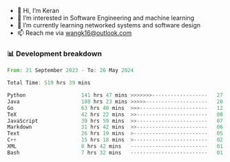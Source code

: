- 👋 Hi, I’m Keran
- 👀 I’m interested in Software Engineering and machine learning
- 🌱 I’m currently learning networked systems and software design
- 📫 Reach me via wangk16@outlook.com


###  📊 Development breakdown
<!--START_SECTION:waka-->

```rust
From: 21 September 2023 - To: 26 May 2024

Total Time: 519 hrs 39 mins

Python                  141 hrs 47 mins >>>>>>>------------------   27.06 %
Java                    108 hrs 23 mins >>>>>--------------------   20.69 %
Go                      63 hrs 40 mins  >>>----------------------   12.15 %
TeX                     42 hrs 22 mins  >>-----------------------   08.09 %
JavaScript              39 hrs 59 mins  >>-----------------------   07.63 %
Markdown                31 hrs 42 mins  >>-----------------------   06.05 %
Text                    26 hrs 19 mins  >------------------------   05.02 %
C++                     15 hrs 18 mins  >------------------------   02.92 %
XML                     8 hrs 42 mins   -------------------------   01.66 %
Bash                    7 hrs 32 mins   -------------------------   01.44 %
```

<!--END_SECTION:waka-->

<!---
keran-w/keran-w is a ✨ special ✨ repository because its `README.md` (this file) appears on your GitHub profile.
You can click the Preview link to take a look at your changes.
--->

